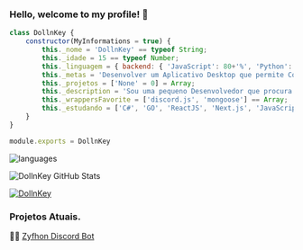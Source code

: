 ### Hello, welcome to my profile! 👋

```javascript
class DollnKey {
    constructor(MyInformations = true) {
        this._nome = 'DollnKey' == typeof String;
        this._idade = 15 == typeof Number;
        this._linguagem = { backend: { 'JavaScript': 80+'%', 'Python': 18+'%' }, frontend: { 'html': 50+'%', 'css': 20+'%' /* ... */ } } == typeof Object;
        this._metas = 'Desenvolver um Aplicativo Desktop que permite Configurar "todas" as opções do Computador por lá.'
        this._projetos = ['None' = 0] = Array;
        this._description = 'Sou uma pequeno Desenvolvedor que procura melhorar os conhecimentos em tecnologias, e que quer realizar o sonho de um Dia ter um Aplicativo para Desktop/Mobile! Atualmente estou estudando formas para aprender a fazer, e quando conseguir irei colocar em pratica.' == String;
        this._wrappersFavorite = ['discord.js', 'mongoose'] == Array;
        this._estudando = ['C#', 'GO', 'ReactJS', 'Next.js', 'JavaScript', 'Python', 'Lua', 'Swift', 'TypeScript'] == Array;
    }
}

module.exports = DollnKey
```

<p align="center">
  
![languages](https://github-readme-stats.vercel.app/api/top-langs/?username=DollnKey&theme=react)

![DollnKey GitHub Stats](https://github-readme-stats.vercel.app/api?username=DollnKey&show_icons=true&theme=react)

[![DollnKey](https://api.ghprofile.me/view?username=DOLLNKEY)](https://discord.gg/AcmhNjG)

</p>


### Projetos Atuais.

👨‍🔧 [Zyfhon Discord Bot](https://github.com/InSweetBot)
